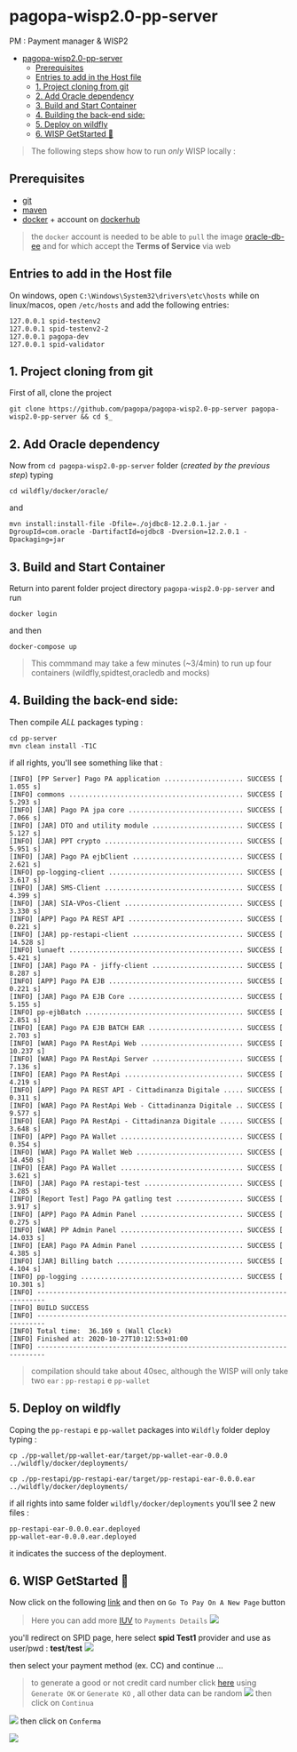 # pagopa-wisp2.0-pp-server
PM : Payment manager & WISP2

- [pagopa-wisp2.0-pp-server](#pagopa-wisp20-pp-server)
  - [Prerequisites](#prerequisites)
  - [Entries to add in the Host file](#entries-to-add-in-the-host-file)
  - [1. Project cloning from git](#1-project-cloning-from-git)
  - [2. Add Oracle dependency](#2-add-oracle-dependency)
  - [3. Build and Start Container](#3-build-and-start-container)
  - [4. Building the back-end side:](#4-building-the-back-end-side)
  - [5. Deploy on wildfly](#5-deploy-on-wildfly)
  - [6. WISP GetStarted 🚀](#6-wisp-getstarted-)

>The following steps show how to run _only_ WISP locally :

## Prerequisites

- [git](https://git-scm.com/)
- [maven](https://maven.apache.org/)
- [docker](https://www.docker.com/) + account on [dockerhub](https://hub.docker.com/)
>the `docker` account is needed to be able to `pull` the image [oracle-db-ee](https://hub.docker.com/_/oracle-database-enterprise-edition) and for which accept the **Terms of Service** via web


## Entries to add in the Host file
 
On windows, open `C:\Windows\System32\drivers\etc\hosts` while on linux/macos, open `/etc/hosts`
and add the following entries:

```
127.0.0.1 spid-testenv2
127.0.0.1 spid-testenv2-2
127.0.0.1 pagopa-dev
127.0.0.1 spid-validator
```

## 1. Project cloning from git
 
First of all, clone the project

```
git clone https://github.com/pagopa/pagopa-wisp2.0-pp-server pagopa-wisp2.0-pp-server && cd $_
```

## 2. Add Oracle dependency

Now from `cd pagopa-wisp2.0-pp-server` folder (_created by the previous step_) typing

```
cd wildfly/docker/oracle/
```
and
```
mvn install:install-file -Dfile=./ojdbc8-12.2.0.1.jar -DgroupId=com.oracle -DartifactId=ojdbc8 -Dversion=12.2.0.1 -Dpackaging=jar
```

## 3. Build and Start Container
 
Return into parent folder project directory `pagopa-wisp2.0-pp-server` and run
```
docker login
```
and then
```
docker-compose up
```
> This commmand may take a few minutes (~3/4min) to run up four containers (wildfly,spidtest,oracledb and mocks)
 
## 4. Building the back-end side:

Then compile _ALL_ packages typing :

```
cd pp-server
mvn clean install -T1C
```
if all rights, you'll see something like that :

```
[INFO] [PP Server] Pago PA application .................... SUCCESS [  1.055 s]
[INFO] commons ............................................ SUCCESS [  5.293 s]
[INFO] [JAR] Pago PA jpa core ............................. SUCCESS [  7.066 s]
[INFO] [JAR] DTO and utility module ....................... SUCCESS [  5.127 s]
[INFO] [JAR] PPT crypto ................................... SUCCESS [  5.951 s]
[INFO] [JAR] Pago PA ejbClient ............................ SUCCESS [  2.621 s]
[INFO] pp-logging-client .................................. SUCCESS [  3.617 s]
[INFO] [JAR] SMS-Client ................................... SUCCESS [  4.399 s]
[INFO] [JAR] SIA-VPos-Client .............................. SUCCESS [  3.330 s]
[INFO] [APP] Pago PA REST API ............................. SUCCESS [  0.221 s]
[INFO] [JAR] pp-restapi-client ............................ SUCCESS [ 14.528 s]
[INFO] lunaeft ............................................ SUCCESS [  5.421 s]
[INFO] [JAR] Pago PA - jiffy-client ....................... SUCCESS [  8.287 s]
[INFO] [APP] Pago PA EJB .................................. SUCCESS [  0.221 s]
[INFO] [JAR] Pago PA EJB Core ............................. SUCCESS [  5.155 s]
[INFO] pp-ejbBatch ........................................ SUCCESS [  2.851 s]
[INFO] [EAR] Pago PA EJB BATCH EAR ........................ SUCCESS [  2.703 s]
[INFO] [WAR] Pago PA RestApi Web .......................... SUCCESS [ 10.237 s]
[INFO] [WAR] Pago PA RestApi Server ....................... SUCCESS [  7.136 s]
[INFO] [EAR] Pago PA RestApi .............................. SUCCESS [  4.219 s]
[INFO] [APP] Pago PA REST API - Cittadinanza Digitale ..... SUCCESS [  0.311 s]
[INFO] [WAR] Pago PA RestApi Web - Cittadinanza Digitale .. SUCCESS [  9.577 s]
[INFO] [EAR] Pago PA RestApi - Cittadinanza Digitale ...... SUCCESS [  3.648 s]
[INFO] [APP] Pago PA Wallet ............................... SUCCESS [  0.354 s]
[INFO] [WAR] Pago PA Wallet Web ........................... SUCCESS [ 14.450 s]
[INFO] [EAR] Pago PA Wallet ............................... SUCCESS [  3.621 s]
[INFO] [JAR] Pago PA restapi-test ......................... SUCCESS [  4.285 s]
[INFO] [Report Test] Pago PA gatling test ................. SUCCESS [  3.917 s]
[INFO] [APP] Pago PA Admin Panel .......................... SUCCESS [  0.275 s]
[INFO] [WAR] PP Admin Panel ............................... SUCCESS [ 14.033 s]
[INFO] [EAR] Pago PA Admin Panel .......................... SUCCESS [  4.385 s]
[INFO] [JAR] Billing batch ................................ SUCCESS [  4.104 s]
[INFO] pp-logging ......................................... SUCCESS [ 10.301 s]
[INFO] ------------------------------------------------------------------------
[INFO] BUILD SUCCESS
[INFO] ------------------------------------------------------------------------
[INFO] Total time:  36.169 s (Wall Clock)
[INFO] Finished at: 2020-10-27T10:12:53+01:00
[INFO] ------------------------------------------------------------------------
```
>compilation should take about 40sec, although the WISP will only take two `ear` : `pp-restapi` e `pp-wallet`

## 5. Deploy on wildfly

Coping the `pp-restapi` e `pp-wallet` packages into `Wildfly` folder deploy typing :

```
cp ./pp-wallet/pp-wallet-ear/target/pp-wallet-ear-0.0.0 ../wildfly/docker/deployments/

cp ./pp-restapi/pp-restapi-ear/target/pp-restapi-ear-0.0.0.ear ../wildfly/docker/deployments/
```

if all rights into same folder `wildfly/docker/deployments`  you'll see 2 new files :

```
pp-restapi-ear-0.0.0.ear.deployed
pp-wallet-ear-0.0.0.ear.deployed
```
it indicates the success of the deployment.

## 6. WISP GetStarted 🚀

Now click on the following [link](http://localhost:8082/pa/payment/gen/nodo) and then on `Go To Pay On A New Page` button
> Here you can add more [IUV](https://docs.italia.it/italia/pagopa/pagopa-codici-docs/it/stabile/_docs/Capitolo2.html) to `Payments Details`
![](2020-10-27-10-26-27.png)

you'll redirect on SPID page, here select **spid Test1** provider and use as user/pwd : **test/test**
![](2020-10-27-10-29-06.png)
 
then select your payment method (ex. CC) and continue ... 
> to generate a good or not credit card number click [here](http://localhost:8082/cc) using  `Generate OK` or `Generate KO` , all other data can be random
![](2020-10-27-11-03-48.png)
then click on `Continua`

![](2020-10-27-11-04-16.png)
then click on `Conferma`

![](2020-10-27-11-04-44.png)
